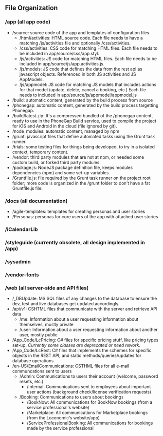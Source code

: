 ## File Organization
### /app (all app code)
  - /source: source code of the app and templates of configuration files
    - /html/activities: HTML source code. Each file needs to have a matching /js/activities file and optionally /css/activities.   
    - /css/activities: CSS code for matching HTML files. Each file needs to be included in app/source/css/app.styl.   
    - /js/activities: JS code for matching HTML files. Each file needs to be included in app/source/js/app.activities.js.   
    - /js/models: JS code that defines the data from the rest api as javascript objects. Referenced in both JS activities and JS AppModels.   
    - /js/appmodel: JS code for matching JS models that includes actions for that model (update, delete, cancel a booking, etc.) Each file needs to included in app/source/js/appmodel/appmodel.js
  - /build: automatic content, generated by the build process from source
  - /phonegap: automatic content, generated by the build process targetting Phonegap.
  - /build/latest.zip: It's a compressed bundled of the /phonegap content, ready to use in the PhoneGap Build service, used to compile the project for iOS and Android in the cloud (file ignored by git).
  - /node_modules: automatic content, managed by npm
  - /grunt: javascript files that define automated tasks using the Grunt task runner.
  - /trials: some testing files for things being developed, to try in a isolated context, temporary content.
  - /vendor: third party modules that are not at npm, or needed some custom build, or forked third party modules.
  - /package.js: NodeJS package definition file, keeps modules dependencies (npm) and some set-up variables.
  - /Gruntfile.js: file required by the Grunt task runner on the project root folder; more code is organized in the /grunt folder to don't have a fat Gruntfile.js file.

### /docs (all documentation)
- /agile-templates: templates for creating personas and user stories
- /Personas: personas for core users of the app with attached user stories

### /iCalendarLib

### /styleguide (currently obsolete, all design implemented in /app)

### /sysadmin

### /vendor-fonts

### /web (all server-side and API files)
- /_DBUpdate: MS SQL files of any changes to the database to ensure the dev, test and live databases get updated accordingly.
- /api/v1: CSHTML files that communicate with the server and retrieve API data
  - /me: Information about a user requesting information about themselves, mostly private  
  - /user: Information about a user requesting information about another user, mostly public  
- /App_Code/LcPricing: C# files for specific pricing stuff, like pricing types set-up. *Currently some classes are deprecated or need rework*.
- /App_Code/LcRest: C# files that implements the schemes for specific objects in the REST API, and static methods/queries/updates for database operations
- /en-US/EmailCommunications: CSTHML files for all e-mail communcations sent to users
  - /Admin: Communications to users their account (welcome, password resets, etc.) 
    - /Internal: Communications sent to employees about important user actions (background check/license verification requests)
  - /Booking: Communications to users about bookings
    - /BookNow: All communications for BookNow bookings (from a service professional's website)
    - /Marketplace: All communications for Marketplace bookings (from the Loconomic's website/app)
    - /ServiceProfessionalBooking: All communications for bookings made by the service professional 
